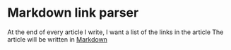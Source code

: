 # Markdown link parser


At the end of every article I write, I want a list of the links in the article
The article will be written in [Markdown]()
